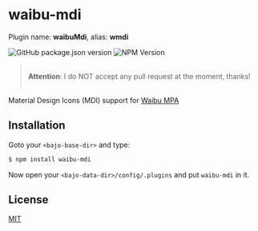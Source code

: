 # waibu-mdi

Plugin name: **waibuMdi**, alias: **wmdi**

![GitHub package.json version](https://img.shields.io/github/package-json/v/ardhi/waibu-mdi) ![NPM Version](https://img.shields.io/npm/v/waibu-mdi)

> <br />**Attention**: I do NOT accept any pull request at the moment, thanks!<br /><br />

Material Design Icons (MDI) support for [Waibu MPA](https://github.com/ardhi/waibu-mpa)

## Installation

Goto your ```<bajo-base-dir>``` and type:

```bash
$ npm install waibu-mdi
```

Now open your ```<bajo-data-dir>/config/.plugins``` and put ```waibu-mdi``` in it.

## License

[MIT](LICENSE)
